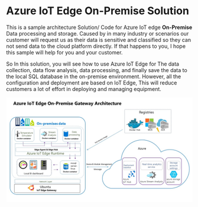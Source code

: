 # Azure IoT Edge On-Premise Solution
This is a sample architecture Solution/ Code for Azure IoT edge **On-Premise** Data processing and storage.
Caused by in many industry or scenarios our customer will request us as their data is sensitive and classified so they can not send data to the cloud platform directly. If that happens to you, I hope this sample will help for you and your customer.

So In this solution, you will see how to use Azure IoT Edge for The data collection, data flow analysis, data processing, and finally save the data to the local SQL database in the on-premise environment. However, all the configuration and deployment are based on IoT Edge, This will reduce customers a lot of effort in deploying and managing equipment.

![Azure IoT Edge On-Premise Gateway Architecture](https://github.com/Nick287/AzureIoTEdgeOnPremiseSolution/blob/master/Img/Motherson%20Azure%20IoTEdge%20On-Premise%20Solution.jpg?raw=true)